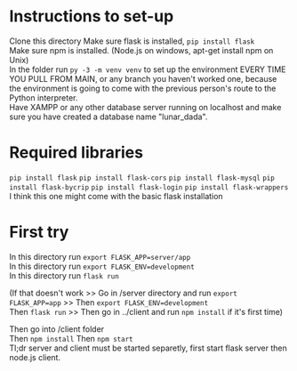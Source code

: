 # Instructions to set-up
Clone this directory
Make sure flask is installed, `pip install flask`  
Make sure npm is installed. (Node.js on windows, apt-get install npm on Unix)  
In the folder run `py -3 -m venv venv` to set up the environment EVERY TIME YOU PULL FROM MAIN, or any branch you haven't worked one, because the environment is going to come with the previous person's route to the Python interpreter.  
Have XAMPP or any other database server running on localhost and make sure you have created a database name "lunar_dada".

# Required libraries
`pip install flask`
`pip install flask-cors`
`pip install flask-mysql`
`pip install flask-bycrip`
`pip install flask-login`
`pip install flask-wrappers` I think this one might come with the basic flask installation


# First try
In this directory run `export FLASK_APP=server/app`  
In this directory run `export FLASK_ENV=development`  
In this directory run `flask run`  

(If that doesn't work >> Go in /server directory and run `export FLASK_APP=app` >> Then `export FLASK_ENV=development`  
Then `flask run` >> Then go in ../client and run `npm install` if it's first time)  

Then go into /client folder  
Then `npm install`
Then `npm start`  
Tl;dr server and client must be started separetly, first start flask server then node.js client.  
